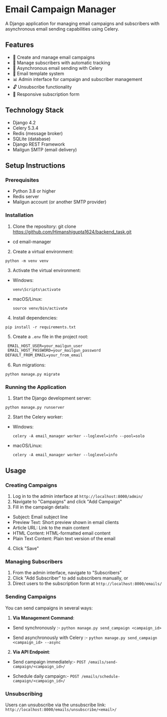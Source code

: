 # Email Campaign Manager

A Django application for managing email campaigns and subscribers with asynchronous email sending capabilities using Celery.

## Features

- 📧 Create and manage email campaigns
- 👥 Manage subscribers with automatic tracking
- 🔄 Asynchronous email sending with Celery
- 📨 Email template system
- 📊 Admin interface for campaign and subscriber management
- 🔓 Unsubscribe functionality
- 📱 Responsive subscription form

## Technology Stack

- Django 4.2
- Celery 5.3.4
- Redis (message broker)
- SQLite (database)
- Django REST Framework
- Mailgun SMTP (email delivery)

## Setup Instructions

### Prerequisites

- Python 3.8 or higher
- Redis server
- Mailgun account (or another SMTP provider)

### Installation

1. Clone the repository:
git clone https://github.com/Himanshigupta1624/backend_task.git
- cd email-manager
2. Create a virtual environment:
```
python -m venv venv
```
3. Activate the virtual environment:
- Windows:
  ```
  venv\Scripts\activate
  ```
- macOS/Linux:
  ```
  source venv/bin/activate
  ```

4. Install dependencies:
```
pip install -r requirements.txt
```

5. Create a `.env` file in the project root:
```EMAIL_HOST=smtp.mailgun.org EMAIL_PORT=587
 EMAIL_HOST_USER=your_mailgun_user
 EMAIL_HOST_PASSWORD=your_mailgun_password
DEFAULT_FROM_EMAIL=your_from_email
```

6. Run migrations:
```
python manage.py migrate
```

### Running the Application

1. Start the Django development server:
```
python manage.py runserver
```

2. Start the Celery worker:
- Windows:
  ```
  celery -A email_manager worker --loglevel=info --pool=solo
  ```
- macOS/Linux:
  ```
  celery -A email_manager worker --loglevel=info
  ```

## Usage

### Creating Campaigns

1. Log in to the admin interface at `http://localhost:8000/admin/`
2. Navigate to "Campaigns" and click "Add Campaign"
3. Fill in the campaign details:
- Subject: Email subject line
- Preview Text: Short preview shown in email clients
- Article URL: Link to the main content
- HTML Content: HTML-formatted email content
- Plain Text Content: Plain text version of the email
4. Click "Save"

### Managing Subscribers

1. From the admin interface, navigate to "Subscribers"
2. Click "Add Subscriber" to add subscribers manually, or
3. Direct users to the subscription form at `http://localhost:8000/emails/`

### Sending Campaigns

You can send campaigns in several ways:

1. **Via Management Command**:
- Send synchronously :- 
```python manage.py send_campaign <campaign_id>```

- Send asynchronously with Celery :-
```python manage.py send_campaign <campaign_id> --async```
2. **Via API Endpoint**:
- Send campaign immediately:-
```POST /emails/send-campaign/<campaign_id>/```

- Schedule daily campaign:-
```POST /emails/schedule-campaign/<campaign_id>/```

### Unsubscribing

Users can unsubscribe via the unsubscribe link: `http://localhost:8000/emails/unsubscribe/<email>/`





